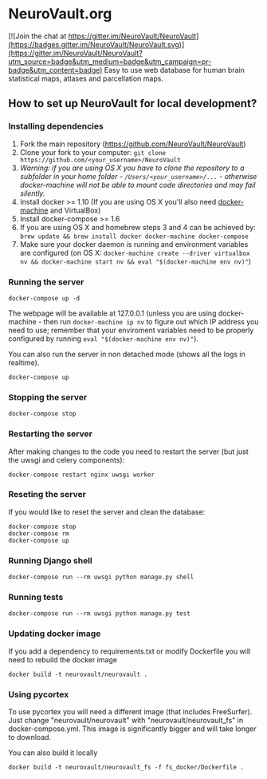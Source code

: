 # NeuroVault.org

[![Join the chat at https://gitter.im/NeuroVault/NeuroVault](https://badges.gitter.im/NeuroVault/NeuroVault.svg)](https://gitter.im/NeuroVault/NeuroVault?utm_source=badge&utm_medium=badge&utm_campaign=pr-badge&utm_content=badge)
Easy to use web database for human brain statistical maps, atlases and parcellation maps.
## How to set up NeuroVault for local development?

### Installing dependencies
1. Fork the main repository (https://github.com/NeuroVault/NeuroVault)
2. Clone your fork to your computer: `git clone https://github.com/<your_username>/NeuroVault`
  3. *Warning: if you are using OS X you have to clone the repository to a subfolder in your home folder - `/Users/<your_username>/...` - otherwise docker-machine will not be able to mount code directories and may fail silently.*
3. Install docker >= 1.10 (If you are using OS X you'll also need [docker-machine](https://docs.docker.com/machine/install-machine/) and VirtualBox)
4. Install docker-compose >= 1.6
  5. If you are using OS X and homebrew steps 3 and 4 can be achieved by: `brew update && brew install docker docker-machine docker-compose`
6. Make sure your docker daemon is running and environment variables are configured (on OS X: `docker-machine create --driver virtualbox nv && docker-machine start nv && eval "$(docker-machine env nv)"`)

### Running the server
```
docker-compose up -d
```
The webpage will be available at 127.0.0.1 (unless you are using docker-machine - then run `docker-machine ip nv` to figure out which IP address you need to use; remember that your enviroment variables need to be properly configured by running `eval "$(docker-machine env nv)"`).

You can also run the server in non detached mode (shows all the logs in realtime).
```
docker-compose up
```
### Stopping the server
```
docker-compose stop
```
### Restarting the server
After making changes to the code you need to restart the server (but just the uwsgi and celery components):
```
docker-compose restart nginx uwsgi worker
```
### Reseting the server
If you would like to reset the server and clean the database:
```
docker-compose stop
docker-compose rm
docker-compose up
```
### Running Django shell
```
docker-compose run --rm uwsgi python manage.py shell
```
### Running tests
```
docker-compose run --rm uwsgi python manage.py test
```
### Updating docker image
If you add a dependency to requirements.txt or modify Dockerfile you will need to rebuild the docker image
```
docker build -t neurovault/neurovault .
```

### Using pycortex
To use pycortex you will need a different image (that includes FreeSurfer). Just change "neurovault/neurovault" with "neurovault/neurovault_fs" in docker-compose.yml. This image is significantly bigger and will take longer to download.

You can also build it locally
```
docker build -t neurovault/neurovault_fs -f fs_docker/Dockerfile .
```

